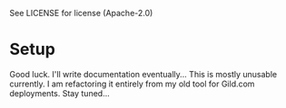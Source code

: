 See LICENSE for license (Apache-2.0)

Setup
=====

Good luck.  I'll write documentation eventually...
This is mostly unusable currently. I am refactoring it entirely from my old tool for Gild.com deployments.
Stay tuned...
